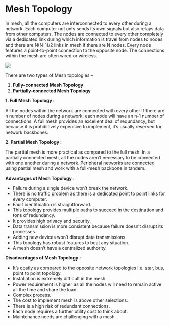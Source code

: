 # Mesh Topology 

In mesh, all the computers are interconnected to every other during a network. Each computer not only sends its own signals but also relays data from other computers. The nodes are connected to every other completely via a dedicated link during which information is travel from nodes to nodes and there are N(N-1)/2 links in mesh if there are N nodes. Every node features a point-to-point connection to the opposite node. The connections within the mesh are often wired or wireless.

![](https://media.geeksforgeeks.org/wp-content/uploads/20201023221823/175-200x166.png)



There are two types of Mesh topologies –





1. **Fully-connected Mesh Topology**
2. **Partially-connected Mesh Topology**

**1. Full Mesh Topology :**

All the nodes within the network are connected with every other If there are n number of nodes during a network, each node will have an n-1 number of connections. A full mesh provides an excellent deal of redundancy, but because it is prohibitively expensive to implement, it’s usually reserved for network backbones.

**2. Partial Mesh Topology :**

The partial mesh is more practical as compared to the full mesh. In a partially connected mesh, all the nodes aren’t necessary to be connected with one another during a network. Peripheral networks are connected using partial mesh and work with a full-mesh backbone in tandem.

**Advantages of Mesh Topology :**

- Failure during a single device won’t break the network.
- There is no traffic problem as there is a dedicated point to point links for every computer.
- Fault identification is straightforward.
- This topology provides multiple paths to succeed in the destination and tons of redundancy.
- It provides high privacy and security.
- Data transmission is more consistent because failure doesn’t disrupt its processes.
- Adding new devices won’t disrupt data transmissions.
- This topology has robust features to beat any situation.
- A mesh doesn’t have a centralized authority.

**Disadvantages of Mesh Topology :**

- It’s costly as compared to the opposite network topologies i.e. star, bus, point to point topology.
- Installation is extremely difficult in the mesh.
- Power requirement is higher as all the nodes will need to remain active all the time and share the load.
- Complex process.
- The cost to implement mesh is above other selections.
- There is a high risk of redundant connections.
- Each node requires a further utility cost to think about.
- Maintenance needs are challenging with a mesh.